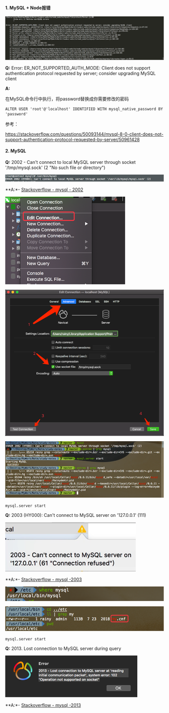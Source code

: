 #### 1. MySQL + Node报错

![node-mysql-error](./sp/node-mysql-error.png)

**Q:** Error: ER_NOT_SUPPORTED_AUTH_MODE: Client does not support authentication protocol requested by server; consider upgrading MySQL client

**A:**

在MySQL命令行中执行，将password替换成你需要修改的密码

```mysql
ALTER USER 'root'@'localhost' IDENTIFIED WITH mysql_native_password BY 'password'
```

参考：

https://stackoverflow.com/questions/50093144/mysql-8-0-client-does-not-support-authentication-protocol-requested-by-server/50961428



#### 2. MySQL

**Q:** 2002 - Can't connect to local MySQL server through socket '/tmp/mysql.sock' (2 "No such file or directory")

![mysql-error-2002](./sp/mysql-error-2002.png)

**A:*- [Stackoverflow - mysql - 2002](https://stackoverflow.com/questions/11657829/error-2002-hy000-cant-connect-to-local-mysql-server-through-socket-var-run)

![edit-connection](./sp/edit-connection.png)

![mysql-use-socket](./sp/mysql-use-socket.png)

![mysql-2002](./sp/mysql-2002.png)

```mysql
mysql.server start
```

**Q:** 2003 (HY000): Can't connect to MySQL server on '127.0.0.1' (111)

![mysql-error-2003](./sp/mysql-error-2003.png)

**A:*- [Stackoverflow - mysql -2003](https://stackoverflow.com/questions/1673530/error-2003-hy000-cant-connect-to-mysql-server-on-127-0-0-1-111)

![where-mysql](./sp/where-mysql.png)

![my.cnf](./sp/my-cnf.png)

```mysql
mysql.server start
```



**Q:** 2013. Lost connection to MySQL server during query

![mysql-error-2013](./sp/mysql-error-2013.png)

**A:*- [Stackoverflow - mysql -2013](https://stackoverflow.com/questions/10563619/error-code-2013-lost-connection-to-mysql-server-during-query)



